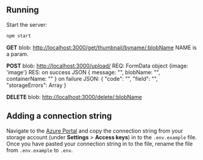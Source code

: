 

## Running

Start the server:

```bash
npm start
```

 **GET** blob: [http://localhost:3000/get/thumbnail/byname/:blobName](http://localhost:3000/get/thumbnail/byname/:blobName) 
 NAME is a param.

**POST** blob: [http://localhost:3000/upload/](http://localhost:3000/upload/)
REQ: FormData object {image: 'image'}
RES: on success JSON {
    message: "",
    blobName: "",
    containerName: ""
}
on failure JSON: {
    "code": "",
    "field": "",
    "storageErrors": Array
} 

**DELETE** blob: [http://localhost:3000/delete/:blobName](http://localhost:3000/delete/:blobName)

## Adding a connection string

Navigate to the [Azure Portal](https://portal.azure.com) and copy the connection string from your storage account (under **Settings** > **Access keys**) in to the `.env.example` file. Once you have pasted your connection string in to the file, rename the file from `.env.example` to `.env`.


